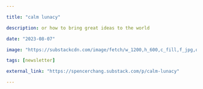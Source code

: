 ```yaml
---

title: "calm lunacy"

description: or how to bring great ideas to the world

date: "2023-08-07"

image: "https://substackcdn.com/image/fetch/w_1200,h_600,c_fill,f_jpg,q_auto:good,fl_progressive:steep,g_auto/https%3A%2F%2Fsubstack-post-media.s3.amazonaws.com%2Fpublic%2Fimages%2Fb069d4ea-d9a3-4a0b-aea1-29fe66d05db4_745x902.png"

tags: [newsletter]

external_link: "https://spencerchang.substack.com/p/calm-lunacy"

---
```

